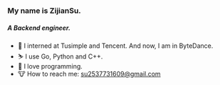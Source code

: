 ### My name is ZijianSu.
##### A Backend engineer.
* 🍎 I interned at Tusimple and Tencent. And now, I am in ByteDance.
* ⛷  I use Go, Python and C++. 
* 🍉 I love programming. 
* 🐮 How to reach me: su2537731609@gmail.com 
